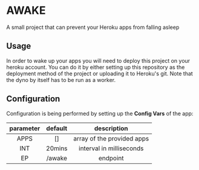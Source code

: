 # AWAKE
A small project that can prevent your Heroku apps from falling asleep

## Usage
In order to wake up your apps you will need to deploy this project on your heroku account.
You can do it by either setting up this repository as the deployment method of the project or uploading it to Heroku's git.
Note that the dyno by itself has to be run as a worker.

## Configuration
Configuration is being performed by setting up the **Config Vars** of the app:

| parameter | default |         description        |
|:---------:|:-------:|:--------------------------:|
|    APPS   |    []   | array of the provided apps |
|    INT    |  20mins | interval in milliseconds   |
|     EP    |  /awake | endpoint                   |
